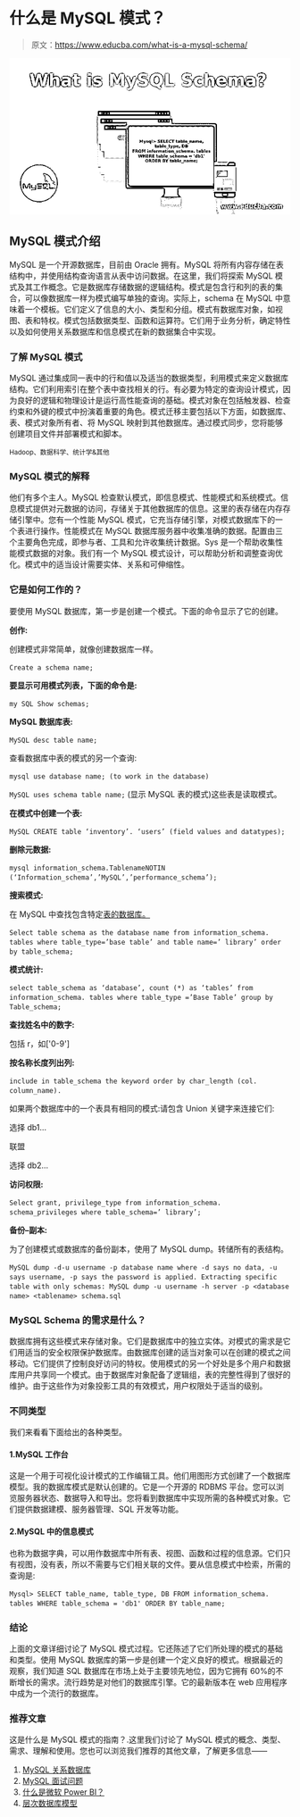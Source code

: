 # 什么是 MySQL 模式？

> 原文：<https://www.educba.com/what-is-a-mysql-schema/>

![What is MySQL Schema](img/a26fd27928b5f8082e7f3888cca30eed.png)



## MySQL 模式介绍

MySQL 是一个开源数据库，目前由 Oracle 拥有。MySQL 将所有内容存储在表结构中，并使用结构查询语言从表中访问数据。在这里，我们将探索 MySQL 模式及其工作概念。它是数据库存储数据的逻辑结构。模式是包含行和列的表的集合，可以像数据库一样为模式编写单独的查询。实际上，schema 在 MySQL 中意味着一个模板。它们定义了信息的大小、类型和分组。模式有数据库对象，如视图、表和特权。模式包括数据类型、函数和运算符。它们用于业务分析，确定特性以及如何使用关系数据库和信息模式在新的数据集合中实现。

### 了解 MySQL 模式

MySQL 通过集成同一表中的行和值以及适当的数据类型，利用模式来定义数据库结构。它们利用索引在整个表中查找相关的行。有必要为特定的查询设计模式，因为良好的逻辑和物理设计是运行高性能查询的基础。模式对象在包括触发器、检查约束和外键的模式中扮演着重要的角色。模式迁移主要包括以下方面，如数据库、表、模式对象所有者、将 MySQL 映射到其他数据库。通过模式同步，您将能够创建项目文件并部署模式和脚本。

<small>Hadoop、数据科学、统计学&其他</small>

### MySQL 模式的解释

他们有多个主人。MySQL 检查默认模式，即信息模式、性能模式和系统模式。信息模式提供对元数据的访问，存储关于其他数据库的信息。这里的表存储在内存存储引擎中。您有一个性能 MySQL 模式，它充当存储引擎，对模式数据库下的一个表进行操作。性能模式在 MySQL 数据库服务器中收集准确的数据。配置由三个主要角色完成，即参与者、工具和允许收集统计数据。Sys 是一个帮助收集性能模式数据的对象。我们有一个 MySQL 模式设计，可以帮助分析和调整查询优化。模式中的适当设计需要实体、关系和可伸缩性。

### 它是如何工作的？

要使用 MySQL 数据库，第一步是创建一个模式。下面的命令显示了它的创建。

**创作:**

创建模式非常简单，就像创建数据库一样。

`Create a schema name;`

**要显示可用模式列表，下面的命令是:**

`my SQL Show schemas;`

**MySQL 数据库表:**

`MySQL desc table name;`

查看数据库中表的模式的另一个查询:

`mysql use database name; (to work in the database)`

`MySQL uses schema table name;`
(显示 MySQL 表的模式)这些表是读取模式。

**在模式中创建一个表:**

`MySQL CREATE table ‘inventory’. ‘users’ (field values and datatypes);`

**删除元数据:**

`mysql information_schema.TablenameNOTIN (‘Information_schema’,’MySQL’,’performance_schema’);`

**搜索模式:**

在 MySQL 中查找包含特定[表的数据库。](https://www.educba.com/table-in-mysql/)

`Select table schema as the database name
from information_schema. tables
where table_type=’base table’
and table name=’ library’
order by table_schema;`

**模式统计:**

`select table_schema as ‘database’,
count (*) as ‘tables’
from information_schema. tables where table_type =’Base Table’ group by Table_schema;`

**查找姓名中的数字:**

包括 r，如['0-9']

**按名称长度列出列:**

`include in table_schema the keyword order by char_length (col. column_name).`

如果两个数据库中的一个表具有相同的模式:请包含 Union 关键字来连接它们:

选择 db1…

联盟

选择 db2…

**访问权限:**

`Select grant, privilege_type from information_schema. schema_privileges where table_schema=’ library’;`

**备份–副本:**

为了创建模式或数据库的备份副本，使用了 MySQL dump。转储所有的表结构。

`MySQL dump -d-u username -p database name
where -d says no data, -u says username, -p says the password is applied.
Extracting specific table with only schemas:
MySQL dump -u username -h server -p <database name> <tablename> schema.sql`

### MySQL Schema 的需求是什么？

数据库拥有这些模式来存储对象。它们是数据库中的独立实体。对模式的需求是它们用适当的安全权限保护数据库。由数据库创建的适当对象可以在创建的模式之间移动。它们提供了控制良好访问的特权。使用模式的另一个好处是多个用户和数据库用户共享同一个模式。由于数据库对象配备了逻辑组，表的完整性得到了很好的维护。由于这些作为对象投影工具的有效模式，用户权限处于适当的级别。

### 不同类型

我们来看看下面给出的各种类型。

#### 1.MySQL 工作台

这是一个用于可视化设计模式的工作编辑工具。他们用图形方式创建了一个数据库模型。我的数据库模式是默认创建的。它是一个开源的 RDBMS 平台。您可以浏览服务器状态、数据导入和导出。您将看到数据库中实现所需的各种模式对象。它们提供数据建模、服务器管理、SQL 开发等功能。

#### 2.MySQL 中的信息模式

也称为数据字典，可以用作数据库中所有表、视图、函数和过程的信息源。它们只有视图，没有表，所以不需要与它们相关联的文件。要从信息模式中检索，所需的查询是:

`Mysql> SELECT table_name, table_type, DB
FROM information_schema. tables
WHERE table_schema = 'db1'
ORDER BY table_name;`

### 结论

上面的文章详细讨论了 MySQL 模式过程。它还陈述了它们所处理的模式的基础和类型。使用 MySQL 数据库的第一步是创建一个定义良好的模式。根据最近的观察，我们知道 SQL 数据库在市场上处于主要领先地位，因为它拥有 60%的不断增长的需求。流行趋势是对他们的数据库引擎。它的最新版本在 web 应用程序中成为一个流行的数据库。

### 推荐文章

这是什么是 MySQL 模式的指南？.这里我们讨论了 MySQL 模式的概念、类型、需求、理解和使用。您也可以浏览我们推荐的其他文章，了解更多信息——

1.  [MySQL 关系数据库](https://www.educba.com/mysql-relational-database/)
2.  [MySQL 面试问题](https://www.educba.com/mysql-interview-questions/)
3.  [什么是微软 Power BI？](https://www.educba.com/what-is-power-bi/)
4.  [层次数据库模型](https://www.educba.com/hierarchical-database-model/)





